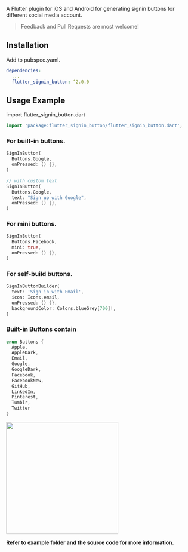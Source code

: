 A Flutter plugin for iOS and Android for generating signin buttons for different social media account.

> Feedback and Pull Requests are most welcome!

## Installation

Add to pubspec.yaml.

```yaml
dependencies:
  ...
  flutter_signin_button: ^2.0.0
```

## Usage Example

import flutter_signin_button.dart

```dart
import 'package:flutter_signin_button/flutter_signin_button.dart';
```

### For built-in buttons.

```dart
SignInButton(
  Buttons.Google,
  onPressed: () {},
)

// with custom text
SignInButton(
  Buttons.Google,
  text: "Sign up with Google",
  onPressed: () {},
)
```

### For mini buttons.

```dart
SignInButton(
  Buttons.Facebook,
  mini: true,
  onPressed: () {},
)
```

### For self-build buttons.

```dart
SignInButtonBuilder(
  text: 'Sign in with Email',
  icon: Icons.email,
  onPressed: () {},
  backgroundColor: Colors.blueGrey[700]!,
)
```

### Built-in Buttons contain

```dart
enum Buttons {
  Apple,
  AppleDark,
  Email,
  Google,
  GoogleDark,
  Facebook,
  FacebookNew,
  GitHub,
  LinkedIn,
  Pinterest,
  Tumblr,
  Twitter
}
```

<img src="https://github.com/ZaynJarvis/Flutter-Sign-in-Button/raw/master/showcase.png" width="300">

**Refer to example folder and the source code for more information.**
